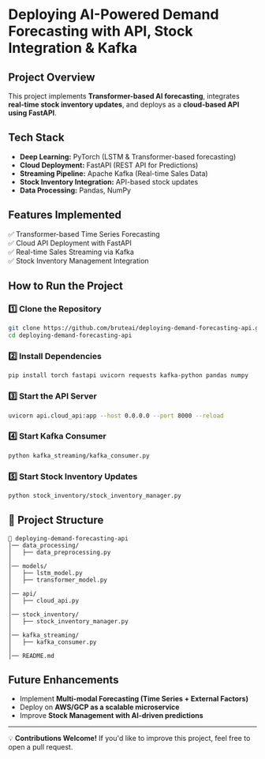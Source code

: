# Deploying AI-Powered Demand Forecasting with API, Stock Integration & Kafka

## Project Overview
This project implements **Transformer-based AI forecasting**, integrates **real-time stock inventory updates**, and deploys as a **cloud-based API using FastAPI**.

## Tech Stack
- **Deep Learning:** PyTorch (LSTM & Transformer-based forecasting)
- **Cloud Deployment:** FastAPI (REST API for Predictions)
- **Streaming Pipeline:** Apache Kafka (Real-time Sales Data)
- **Stock Inventory Integration:** API-based stock updates
- **Data Processing:** Pandas, NumPy

## Features Implemented
✅ Transformer-based Time Series Forecasting  
✅ Cloud API Deployment with FastAPI  
✅ Real-time Sales Streaming via Kafka  
✅ Stock Inventory Management Integration  

## How to Run the Project
### 1️⃣ Clone the Repository
```sh
git clone https://github.com/bruteai/deploying-demand-forecasting-api.git
cd deploying-demand-forecasting-api
```
### 2️⃣ Install Dependencies
```sh
pip install torch fastapi uvicorn requests kafka-python pandas numpy
```
### 3️⃣ Start the API Server
```sh
uvicorn api.cloud_api:app --host 0.0.0.0 --port 8000 --reload
```
### 4️⃣ Start Kafka Consumer
```sh
python kafka_streaming/kafka_consumer.py
```
### 5️⃣ Start Stock Inventory Updates
```sh
python stock_inventory/stock_inventory_manager.py
```

## 📂 Project Structure
```
📁 deploying-demand-forecasting-api
│── data_processing/         
│   ├── data_preprocessing.py  
│
│── models/                  
│   ├── lstm_model.py        
│   ├── transformer_model.py 
│
│── api/                    
│   ├── cloud_api.py         
│
│── stock_inventory/         
│   ├── stock_inventory_manager.py 
│
│── kafka_streaming/         
│   ├── kafka_consumer.py     
│
│── README.md                
```

## Future Enhancements
- Implement **Multi-modal Forecasting (Time Series + External Factors)**  
- Deploy on **AWS/GCP as a scalable microservice**  
- Improve **Stock Management with AI-driven predictions**  

---

💡 **Contributions Welcome!** If you'd like to improve this project, feel free to open a pull request.

